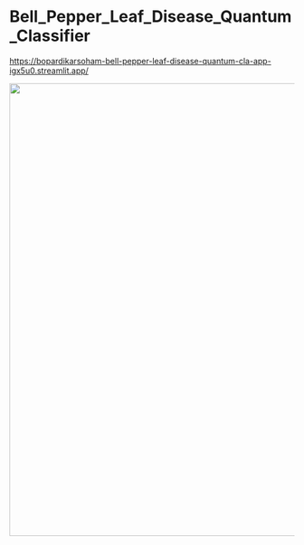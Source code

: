 # Bell_Pepper_Leaf_Disease_Quantum_Classifier

https://bopardikarsoham-bell-pepper-leaf-disease-quantum-cla-app-igx5u0.streamlit.app/

<p align="center">
  <img src="https://user-images.githubusercontent.com/77266161/215082289-96afab9c-bd53-479d-86f1-03c0259cb40f.png" width="600" height="800" />
</p>
